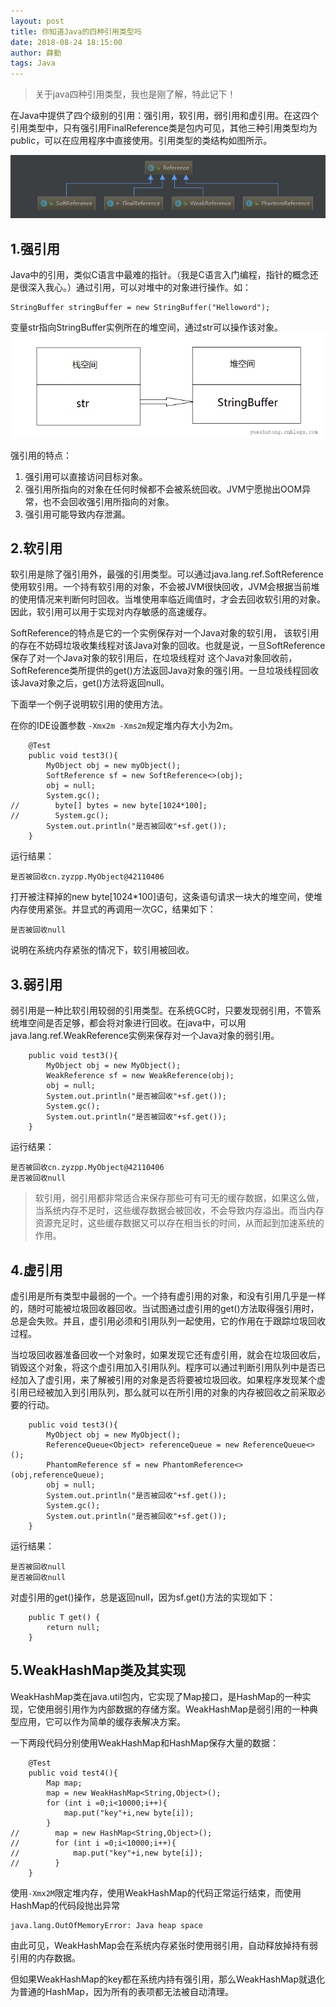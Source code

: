 ```yaml
---
layout: post
title: 你知道Java的四种引用类型吗
date: 2018-08-24 18:15:00
author: 薛勤
tags: Java
---
```

> 关于java四种引用类型，我也是刚了解，特此记下！

在Java中提供了四个级别的引用：强引用，软引用，弱引用和虚引用。在这四个引用类型中，只有强引用FinalReference类是包内可见，其他三种引用类型均为public，可以在应用程序中直接使用。引用类型的类结构如图所示。

![](./20180824你知道Java的四种引用类型吗/1136672-20180824181156856-1470203680.png)



## 1.强引用

Java中的引用，类似C语言中最难的指针。（我是C语言入门编程，指针的概念还是很深入我心。）通过引用，可以对堆中的对象进行操作。如：

```
StringBuffer stringBuffer = new StringBuffer("Helloword");
```

变量str指向StringBuffer实例所在的堆空间，通过str可以操作该对象。
![](./20180824你知道Java的四种引用类型吗/1136672-20180824181445637-260253766.png)

强引用的特点：
1. 强引用可以直接访问目标对象。
2. 强引用所指向的对象在任何时候都不会被系统回收。JVM宁愿抛出OOM异常，也不会回收强引用所指向的对象。
3. 强引用可能导致内存泄漏。

## 2.软引用

软引用是除了强引用外，最强的引用类型。可以通过java.lang.ref.SoftReference使用软引用。一个持有软引用的对象，不会被JVM很快回收，JVM会根据当前堆的使用情况来判断何时回收。当堆使用率临近阈值时，才会去回收软引用的对象。因此，软引用可以用于实现对内存敏感的高速缓存。

SoftReference的特点是它的一个实例保存对一个Java对象的软引用， 该软引用的存在不妨碍垃圾收集线程对该Java对象的回收。也就是说，一旦SoftReference保存了对一个Java对象的软引用后，在垃圾线程对 这个Java对象回收前，SoftReference类所提供的get()方法返回Java对象的强引用。一旦垃圾线程回收该Java对象之后，get()方法将返回null。

下面举一个例子说明软引用的使用方法。

在你的IDE设置参数 `-Xmx2m -Xms2m`规定堆内存大小为2m。

```
    @Test
    public void test3(){
        MyObject obj = new myObject();
        SoftReference sf = new SoftReference<>(obj);
        obj = null;
        System.gc();
//        byte[] bytes = new byte[1024*100];
//        System.gc();
        System.out.println("是否被回收"+sf.get());
    }
```

运行结果：

```
是否被回收cn.zyzpp.MyObject@42110406
```

打开被注释掉的new byte[1024*100]语句，这条语句请求一块大的堆空间，使堆内存使用紧张。并显式的再调用一次GC，结果如下：

```
是否被回收null
```

说明在系统内存紧张的情况下，软引用被回收。

## 3.弱引用

弱引用是一种比软引用较弱的引用类型。在系统GC时，只要发现弱引用，不管系统堆空间是否足够，都会将对象进行回收。在java中，可以用java.lang.ref.WeakReference实例来保存对一个Java对象的弱引用。

```
    public void test3(){
        MyObject obj = new MyObject();
        WeakReference sf = new WeakReference(obj);
        obj = null;
        System.out.println("是否被回收"+sf.get());
        System.gc();
        System.out.println("是否被回收"+sf.get());
    }
```

运行结果：

```
是否被回收cn.zyzpp.MyObject@42110406
是否被回收null
```

> 软引用，弱引用都非常适合来保存那些可有可无的缓存数据，如果这么做，当系统内存不足时，这些缓存数据会被回收，不会导致内存溢出。而当内存资源充足时，这些缓存数据又可以存在相当长的时间，从而起到加速系统的作用。

## 4.虚引用

虚引用是所有类型中最弱的一个。一个持有虚引用的对象，和没有引用几乎是一样的，随时可能被垃圾回收器回收。当试图通过虚引用的get()方法取得强引用时，总是会失败。并且，虚引用必须和引用队列一起使用，它的作用在于跟踪垃圾回收过程。

当垃圾回收器准备回收一个对象时，如果发现它还有虚引用，就会在垃圾回收后，销毁这个对象，将这个虚引用加入引用队列。程序可以通过判断引用队列中是否已经加入了虚引用，来了解被引用的对象是否将要被垃圾回收。如果程序发现某个虚引用已经被加入到引用队列，那么就可以在所引用的对象的内存被回收之前采取必要的行动。

```
    public void test3(){
        MyObject obj = new MyObject();
        ReferenceQueue<Object> referenceQueue = new ReferenceQueue<>();
        PhantomReference sf = new PhantomReference<>(obj,referenceQueue);
        obj = null;
        System.out.println("是否被回收"+sf.get());
        System.gc();
        System.out.println("是否被回收"+sf.get());
    }
```
运行结果：
```
是否被回收null
是否被回收null
```

对虚引用的get()操作，总是返回null，因为sf.get()方法的实现如下：

```
    public T get() {
        return null;
    }
```

## 5.WeakHashMap类及其实现

WeakHashMap类在java.util包内，它实现了Map接口，是HashMap的一种实现，它使用弱引用作为内部数据的存储方案。WeakHashMap是弱引用的一种典型应用，它可以作为简单的缓存表解决方案。

一下两段代码分别使用WeakHashMap和HashMap保存大量的数据：

```
    @Test
    public void test4(){
        Map map;
        map = new WeakHashMap<String,Object>();
        for (int i =0;i<10000;i++){
            map.put("key"+i,new byte[i]);
        }
//        map = new HashMap<String,Object>();
//        for (int i =0;i<10000;i++){
//            map.put("key"+i,new byte[i]);
//        }
    }
```

使用`-Xmx2M`限定堆内存，使用WeakHashMap的代码正常运行结束，而使用HashMap的代码段抛出异常

```
java.lang.OutOfMemoryError: Java heap space
```

由此可见，WeakHashMap会在系统内存紧张时使用弱引用，自动释放掉持有弱引用的内存数据。

但如果WeakHashMap的key都在系统内持有强引用，那么WeakHashMap就退化为普通的HashMap，因为所有的表项都无法被自动清理。